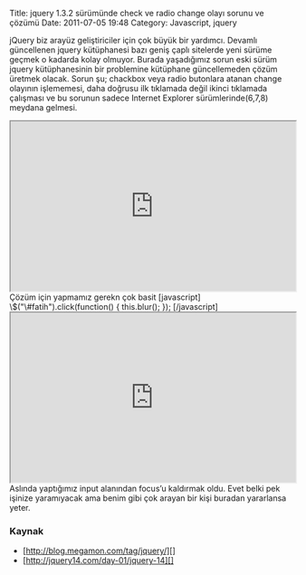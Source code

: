 Title: jquery 1.3.2 sürümünde check ve radio change olayı sorunu ve çözümü
Date: 2011-07-05 19:48
Category: Javascript, jquery

jQuery biz arayüz geliştiriciler için çok büyük bir yardımcı. Devamlı
güncellenen jquery kütüphanesi bazı geniş çaplı sitelerde yeni sürüme
geçmek o kadarda kolay olmuyor. Burada yaşadığımız sorun eski sürüm
jquery kütüphanesinin bir problemine kütüphane güncellemeden çözüm
üretmek olacak. Sorun şu; chackbox veya radio butonlara atanan change
olayının işlememesi, daha doğrusu ilk tıklamada değil ikinci tıklamada
çalışması ve bu sorunun sadece Internet Explorer sürümlerinde(6,7,8)
meydana gelmesi.
<iframe style="width: 100%; height: 300px" src="http://jsfiddle.net/fatihhayri/Y4n5j/1/embedded/"></iframe>
Çözüm için yapmamız gerekn çok basit [javascript]
\$("\#fatih").click(function() { this.blur(); }); [/javascript]
<iframe style="width: 100%; height: 300px" src="http://jsfiddle.net/fatihhayri/zEBUg/embedded/"></iframe>
Aslında yaptığımız input alanından focus’u kaldırmak oldu. Evet belki
pek işinize yaramıyacak ama benim gibi çok arayan bir kişi buradan
yararlansa yeter.

### Kaynak

-   [http://blog.megamon.com/tag/jquery/][]
-   [http://jquery14.com/day-01/jquery-14][]

</p>

  [http://blog.megamon.com/tag/jquery/]: http://blog.megamon.com/tag/jquery/
  [http://jquery14.com/day-01/jquery-14]: http://jquery14.com/day-01/jquery-14
